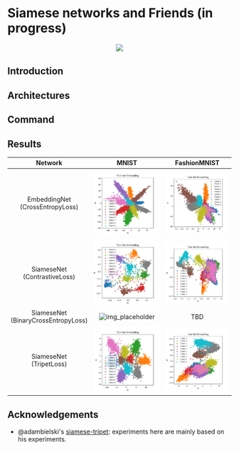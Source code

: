 # Siamese networks and Friends (in progress)


<div align="center">
    <img src="https://via.placeholder.com/500x500"/>
</div>

## Introduction

## Architectures

## Command


## Results

| Network      | MNIST           | FashionMNIST  |
|:-------------:|:-------------:| :-----:|
| EmbeddingNet <br> (CrossEntropyLoss) | ![emb_mnist] | ![emb_fmnist] |
| SiameseNet   <br> (ContrastiveLoss)  | ![sc_mnist]     | ![sc_fmnist] |
| SiameseNet   <br> (BinaryCrossEntropyLoss)   | ![img_placeholder]      | TBD |
| SiameseNet   <br> (TripetLoss)   | ![tp_mnist]      | ![tp_fmnist] |


## Acknowledgements
- @adambielski's [siamese-tripet](https://github.com/adambielski/siamese-triplet): experiments here are mainly based on his experiments.



[emb_mnist]: https://raw.githubusercontent.com/heytitle/siamese-net-and-friends/master/output/embedding-classification-MNIST-testing-set-embedding.png
[emb_fmnist]: https://raw.githubusercontent.com/heytitle/siamese-net-and-friends/master/output/embedding-classification-FashionMNIST-testing-set-embedding.png
[sc_mnist]: https://raw.githubusercontent.com/heytitle/siamese-net-and-friends/master/output/siamese-constrastive-MNIST-testing-set-embedding.png
[sc_fmnist]: https://raw.githubusercontent.com/heytitle/siamese-net-and-friends/master/output/siamese-constrastive-FashionMNIST-testing-set-embedding.png
[tp_mnist]: https://raw.githubusercontent.com/heytitle/siamese-net-and-friends/master/output/tripet-loss-net-MNIST-testing-set-embedding.png
[tp_fmnist]: https://raw.githubusercontent.com/heytitle/siamese-net-and-friends/master/output/tripet-loss-net-FashionMNIST-testing-set-embedding.png

[img_placeholder]: https://via.placeholder.com/500x500

[siamese-paper]: http://something
[constrastive-loss]: http://something
